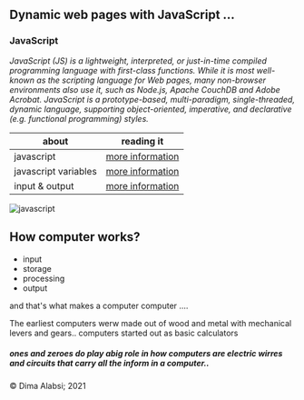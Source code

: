 
 ## Dynamic web pages with JavaScript ...

   ### JavaScript 
 
 
*JavaScript (JS) is a lightweight, interpreted, or just-in-time compiled programming language with first-class functions. While it is most well-known as the scripting language for Web pages, many non-browser environments also use it, such as Node.js, Apache CouchDB and Adobe Acrobat. JavaScript is a prototype-based, multi-paradigm, single-threaded, dynamic language, supporting object-oriented, imperative, and declarative (e.g. functional programming) styles.*

| about    | reading it |
| ----------- | ----------- |
| javascript    | [more information](https://developer.mozilla.org/en-US/docs/Web/JavaScript)     
| javascript variables   | [more information](https://www.w3schools.com/js/js_variables.asp)       |
|               input & output |   [more information](https://code-maven.com/input-output-in-plain-javascript)                       |






![javascript](https://upload.wikimedia.org/wikipedia/commons/thumb/7/73/Step6skasm.PNG/260px-Step6skasm.PNG)


 ## How computer works?
 * input
 * storage
 * processing
 * output
  
  and that's what makes a computer computer ....


  The earliest computers werw made out of wood and metal with mechanical levers and gears..
  computers started out as basic calculators

  ##### ones and zeroes do play abig role in how computers are electric wirres and circuits that carry all the inform in a computer..


 &copy; Dima Alabsi; 2021 